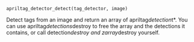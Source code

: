 ```
apriltag_detector_detect(tag_detector, image)
```

Detect tags from an image and return an array of apriltag*detection*t*. You can use apriltag*detections*destroy to free the array and the detections it contains, or call detection*destroy and zarray*destroy yourself.
